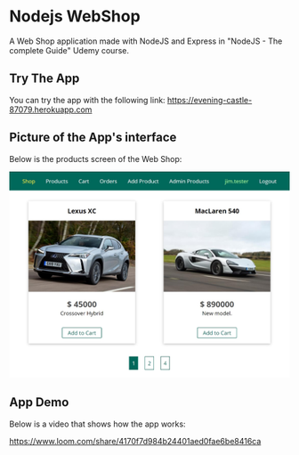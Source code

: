 # Nodejs WebShop

A Web Shop application made with NodeJS and Express in "NodeJS - The complete Guide" Udemy course.

## Try The App

You can try the app with the following link: https://evening-castle-87079.herokuapp.com

## Picture of the App's interface

Below is the products screen of the Web Shop:

<img src="https://github.com/mtleinon/training/blob/master/images/webshop.jpg" width="600px">

## App Demo

Below is a video that shows how the app works:

https://www.loom.com/share/4170f7d984b24401aed0fae6be8416ca
